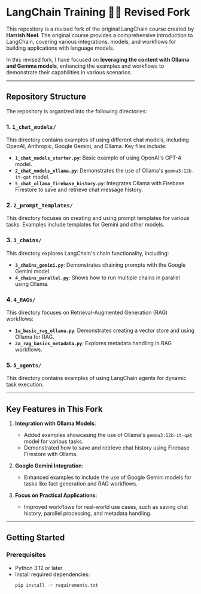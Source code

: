 # LangChain Training 🦜🔗 Revised Fork

This repository is a revised fork of the original LangChain course created by **Harrish Neel**. The original course provides a comprehensive introduction to LangChain, covering various integrations, models, and workflows for building applications with language models. 

In this revised fork, I have focused on **leveraging the content with Ollama and Gemma models**, enhancing the examples and workflows to demonstrate their capabilities in various scenarios.

---

## Repository Structure

The repository is organized into the following directories:

### 1. `1_chat_models/`
This directory contains examples of using different chat models, including OpenAI, Anthropic, Google Gemini, and Ollama. Key files include:
- **`1_chat_models_starter.py`**: Basic example of using OpenAI's GPT-4 model.
- **`2_chat_models_ollama.py`**: Demonstrates the use of Ollama's `gemma3:12b-it-qat` model.
- **`5_chat_ollama_firebase_history.py`**: Integrates Ollama with Firebase Firestore to save and retrieve chat message history.

### 2. `2_prompt_templates/`
This directory focuses on creating and using prompt templates for various tasks. Examples include templates for Gemini and other models.

### 3. `3_chains/`
This directory explores LangChain's chain functionality, including:
- **`3_chains_gemini.py`**: Demonstrates chaining prompts with the Google Gemini model.
- **`4_chains_parallel.py`**: Shows how to run multiple chains in parallel using Ollama.

### 4. `4_RAGs/`
This directory focuses on Retrieval-Augmented Generation (RAG) workflows:
- **`1a_basic_rag_ollama.py`**: Demonstrates creating a vector store and using Ollama for RAG.
- **`2a_rag_basics_metadata.py`**: Explores metadata handling in RAG workflows.

### 5. `5_agents/`
This directory contains examples of using LangChain agents for dynamic task execution.

---

## Key Features in This Fork

1. **Integration with Ollama Models**:
   - Added examples showcasing the use of Ollama's `gemma3:12b-it-qat` model for various tasks.
   - Demonstrated how to save and retrieve chat history using Firebase Firestore with Ollama.

2. **Google Gemini Integration**:
   - Enhanced examples to include the use of Google Gemini models for tasks like fact generation and RAG workflows.

3. **Focus on Practical Applications**:
   - Improved workflows for real-world use cases, such as saving chat history, parallel processing, and metadata handling.

---

## Getting Started

### Prerequisites
- Python 3.12 or later
- Install required dependencies:
  ```bash
  pip install -r requirements.txt

